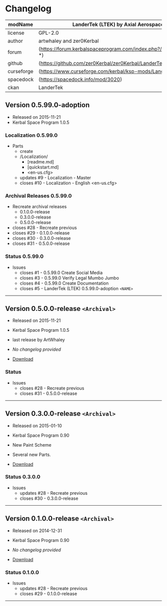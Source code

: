 # Changelog

| modName    | LanderTek (LTEK) by Axial Aerospace                              |
| ---------- | ---------------------------------------------------------------- |
| license    | GPL-2.0                                                          |
| author     | artwhaley and zer0Kerbal                                         |
| forum      | (https://forum.kerbalspaceprogram.com/index.php?/topic/207923-*) |
| github     | (https://github.com/zer0Kerbal/zer0Kerbal/LanderTek)             |
| curseforge | (https://www.curseforge.com/kerbal/ksp-mods/LanderTek)           |
| spacedock  | (https://spacedock.info/mod/3020)                                |
| ckan       | LanderTek                                                        |

## Version 0.5.99.0-adoption

* Released on 2015-11-21
* Kerbal Space Program 1.0.5

### Localization 0.5.99.0

* Parts
  * create
  * /Localization/
    * [readme.md]
    * [quickstart.md]
    * <en-us.cfg>
  * updates #9 - Localization - Master
  * closes #10 - Localization - English <en-us.cfg>

### Archival Releases 0.5.99.0

* Recreate archival releases
  * 0.1.0.0-release
  * 0.3.0.0-release
  * 0.5.0.0-release
* closes #28 - Recreate previous
* closes #29 - 0.1.0.0-release
* closes #30 - 0.3.0.0-release
* closes #31 - 0.5.0.0-release

### Status 0.5.99.0

* Issues
  * closes #1 - 0.5.99.0 Create Social Media
  * closes #3 - 0.5.99.0 Verify Legal Mumbo Jumbo
  * closes #4 - 0.5.99.0 Create Documentation
  * closes #5 - LanderTek (LTEK) 0.5.99.0-adoption `<NAME>`

---

## Version 0.5.0.0-release `<Archival>`

* Released on 2015-11-21
* Kerbal Space Program 1.0.5

* last release by ArtWhaley
* *No changelog provided*
* [Download](https://web.archive.org/web/20151124102839/https://kerbalstuff.com/mod/469/LanderTek%20-%20modular%20lander%20parts...%20for%20landing./download/0.5)

### Status

* Issues
  * closes #28 - Recreate previous
  * closes #31 - 0.5.0.0-release

---

## Version 0.3.0.0-release `<Archival>`

* Released on 2015-01-10
* Kerbal Space Program 0.90

* New Paint Scheme
* Several new Parts.
* [Download](https://web.archive.org/web/20151124102839/https://kerbalstuff.com/mod/469/LanderTek%20-%20modular%20lander%20parts...%20for%20landing./download/3)

### Status 0.3.0.0

* Issues
  * updates #28 - Recreate previous
  * closes #30 - 0.3.0.0-release

---

## Version 0.1.0.0-release `<Archival>`

* Released on 2014-12-31
* Kerbal Space Program 0.90

* *No changelog provided*
* [Download](https://web.archive.org/web/20151124102839/https://kerbalstuff.com/mod/469/LanderTek%20-%20modular%20lander%20parts...%20for%20landing./download/0.1)

### Status 0.1.0.0

* Issues
  * updates #28 - Recreate previous
  * closes #29 - 0.1.0.0-release

---
